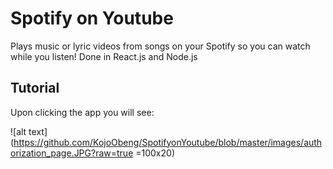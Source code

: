 # Spotify on Youtube

Plays music or lyric videos from songs on your Spotify so you can watch while you listen!
Done in React.js and Node.js

## Tutorial

Upon clicking the app you will see: 

![alt text](https://github.com/KojoObeng/SpotifyonYoutube/blob/master/images/authorization_page.JPG?raw=true =100x20)


